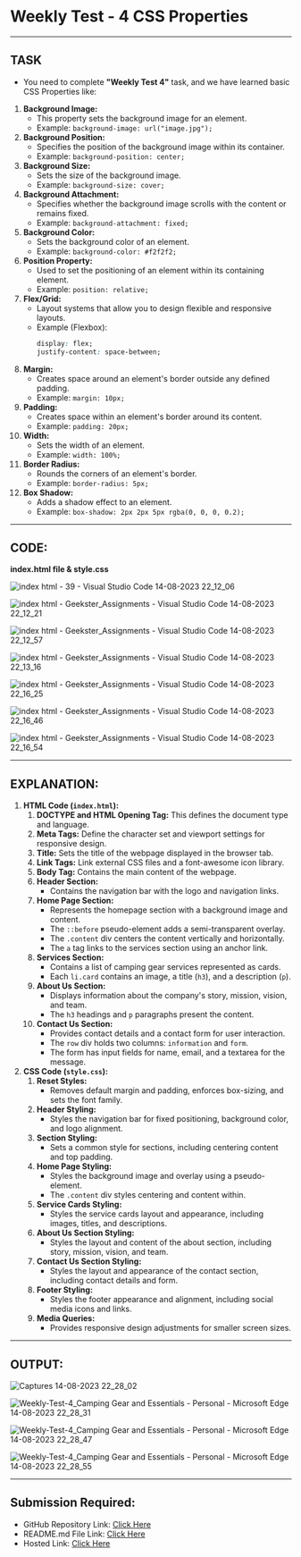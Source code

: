 # Weekly Test - 4 CSS Properties 
---
## TASK 
- You need to complete **"Weekly Test 4"** task, and we have learned basic CSS Properties like:
1. **Background Image:**
   - This property sets the background image for an element.
   - Example: `background-image: url("image.jpg");`
2. **Background Position:**
   - Specifies the position of the background image within its container.
   - Example: `background-position: center;`
3. **Background Size:**
   - Sets the size of the background image.
   - Example: `background-size: cover;`
4. **Background Attachment:**
   - Specifies whether the background image scrolls with the content or remains fixed.
   - Example: `background-attachment: fixed;`
5. **Background Color:**
   - Sets the background color of an element.
   - Example: `background-color: #f2f2f2;`
6. **Position Property:**
   - Used to set the positioning of an element within its containing element.
   - Example: `position: relative;`
7. **Flex/Grid:**
   - Layout systems that allow you to design flexible and responsive layouts.
   - Example (Flexbox):
     ```css
     display: flex;
     justify-content: space-between;
     ```
8. **Margin:**
   - Creates space around an element's border outside any defined padding.
   - Example: `margin: 10px;`
9. **Padding:**
   - Creates space within an element's border around its content.
   - Example: `padding: 20px;`
10. **Width:**
    - Sets the width of an element.
    - Example: `width: 100%;`
11. **Border Radius:**
    - Rounds the corners of an element's border.
    - Example: `border-radius: 5px;`
12. **Box Shadow:**
    - Adds a shadow effect to an element.
    - Example: `box-shadow: 2px 2px 5px rgba(0, 0, 0, 0.2);`
---
## CODE:

**index.html file & style.css**

![index html - 39 - Visual Studio Code 14-08-2023 22_12_06](https://github.com/Abhishek-Sharma-007/Geekster_Assignments/assets/84591804/ff1ba216-c877-454b-b47f-5510f98a9edd)

![index html - Geekster_Assignments - Visual Studio Code 14-08-2023 22_12_21](https://github.com/Abhishek-Sharma-007/Geekster_Assignments/assets/84591804/8cd6490d-f75f-48bb-aed8-f225cedd64be)

![index html - Geekster_Assignments - Visual Studio Code 14-08-2023 22_12_57](https://github.com/Abhishek-Sharma-007/Geekster_Assignments/assets/84591804/b3d9f4da-a6bc-4e82-8011-b2f83cf8c3cc)

![index html - Geekster_Assignments - Visual Studio Code 14-08-2023 22_13_16](https://github.com/Abhishek-Sharma-007/Geekster_Assignments/assets/84591804/ea8fe230-5f7a-48a7-8a1f-0fc6db1a4cb2)

![index html - Geekster_Assignments - Visual Studio Code 14-08-2023 22_16_25](https://github.com/Abhishek-Sharma-007/Geekster_Assignments/assets/84591804/acd2988f-69df-4ed5-a315-5df97a37b75d)

![index html - Geekster_Assignments - Visual Studio Code 14-08-2023 22_16_46](https://github.com/Abhishek-Sharma-007/Geekster_Assignments/assets/84591804/5ed4661e-f10d-4bc9-bf99-ca3a074dd3b5)

![index html - Geekster_Assignments - Visual Studio Code 14-08-2023 22_16_54](https://github.com/Abhishek-Sharma-007/Geekster_Assignments/assets/84591804/1184ae8c-e8ff-422f-a7fc-b78b2cb2e785)

---
## EXPLANATION:
1. **HTML Code (`index.html`):**
    1. **DOCTYPE and HTML Opening Tag:** This defines the document type and language.
    2. **Meta Tags:** Define the character set and viewport settings for responsive design.
    3. **Title:** Sets the title of the webpage displayed in the browser tab.
    4. **Link Tags:** Link external CSS files and a font-awesome icon library.
    5. **Body Tag:** Contains the main content of the webpage.
    6. **Header Section:**
       - Contains the navigation bar with the logo and navigation links.
    7. **Home Page Section:**
       - Represents the homepage section with a background image and content.
       - The `::before` pseudo-element adds a semi-transparent overlay.
       - The `.content` div centers the content vertically and horizontally.
       - The `a` tag links to the services section using an anchor link.
    8. **Services Section:**
       - Contains a list of camping gear services represented as cards.
       - Each `li.card` contains an image, a title (`h3`), and a description (`p`).
    9. **About Us Section:**
       - Displays information about the company's story, mission, vision, and team.
       - The `h3` headings and `p` paragraphs present the content.
    10. **Contact Us Section:**
        - Provides contact details and a contact form for user interaction.
        - The `row` div holds two columns: `information` and `form`.
        - The form has input fields for name, email, and a textarea for the message.
2. **CSS Code (`style.css`):**
    1. **Reset Styles:**
       - Removes default margin and padding, enforces box-sizing, and sets the font family.
    2. **Header Styling:**
       - Styles the navigation bar for fixed positioning, background color, and logo alignment.
    3. **Section Styling:**
       - Sets a common style for sections, including centering content and top padding.
    4. **Home Page Styling:**
       - Styles the background image and overlay using a pseudo-element.
       - The `.content` div styles centering and content within.
    5. **Service Cards Styling:**
       - Styles the service cards layout and appearance, including images, titles, and descriptions.
    6. **About Us Section Styling:**
       - Styles the layout and content of the about section, including story, mission, vision, and team.
    7. **Contact Us Section Styling:**
       - Styles the layout and appearance of the contact section, including contact details and form.
    8. **Footer Styling:**
       - Styles the footer appearance and alignment, including social media icons and links.
    9. **Media Queries:**
       - Provides responsive design adjustments for smaller screen sizes.
---     
## OUTPUT:

![Captures 14-08-2023 22_28_02](https://github.com/Abhishek-Sharma-007/Geekster_Assignments/assets/84591804/ce5dab61-9ecc-4e48-b804-6201c4cef5d8)

![Weekly-Test-4_Camping Gear and Essentials - Personal - Microsoft​ Edge 14-08-2023 22_28_31](https://github.com/Abhishek-Sharma-007/Geekster_Assignments/assets/84591804/e934012c-387b-48ca-af58-01a648c16c8a)

![Weekly-Test-4_Camping Gear and Essentials - Personal - Microsoft​ Edge 14-08-2023 22_28_47](https://github.com/Abhishek-Sharma-007/Geekster_Assignments/assets/84591804/8cd52857-5076-4e86-b291-bee59fc16d0b)

![Weekly-Test-4_Camping Gear and Essentials - Personal - Microsoft​ Edge 14-08-2023 22_28_55](https://github.com/Abhishek-Sharma-007/Geekster_Assignments/assets/84591804/872e0171-5ad3-429a-8df3-99f0f1b00658)

---
## Submission Required:
- GitHub Repository Link: [Click Here](https://github.com/Abhishek-Sharma-007/Geekster_Assignments/tree/master/39_Weekly_Test-4_CSS_Properties)
- README.md File Link: [Click Here](https://github.com/Abhishek-Sharma-007/Geekster_Assignments/blob/master/39_Weekly_Test-4_CSS_Properties/README.md)
- Hosted Link: [Click Here](https://abhishek-sharma-007.github.io/Geekster_Assignments/39_Weekly_Test-4_CSS_Properties/index.html)
